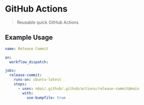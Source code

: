 # GitHub Actions

> Reusable quick GitHub Actions

## Example Usage

```yml
name: Release Commit

on:
  workflow_dispatch:

jobs:
  release-commit:
    runs-on: ubuntu-latest
    steps:
      - uses: n6ai/.github/.github/actions/release-commit@main
        with:
          use-bumpfile: true
```
